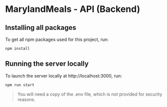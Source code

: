 # MarylandMeals - API (Backend)

## Installing all packages
To get all npm packages used for this project, run:

`npm install`

## Running the server locally
To launch the server locally at http://localhost:3000, run:

`npm run start`
> You will need a copy of the .env file, which is not provided for security reasons.